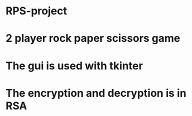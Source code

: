# RPS-project
# 2 player rock paper scissors game
# The gui is used with tkinter
# The encryption and decryption is in RSA
